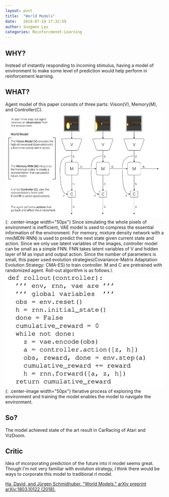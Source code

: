 ```yaml
---
layout: post
title:  "World Models"
date:   2018-07-10 17:32:59
author: Sungwon Lyu
categories: Reinforcmenet-Learning
---
```


## WHY? 
Instead of instantly responding to incoming stimulus, having a model of environment to make some level of prediction would help perform in reinforcement learning.

## WHAT?
Agent model of this paper consists of three parts: Vision(V), Memory(M), and Controller(C). 
![image](/assets/images/wm1.png){: .center-image width="50px"}
Since simulating the whole pixels of environment is inefficient, VAE model is used to compress the essential information of the environment. For memory, mixture density network with a rnn(MDN-RNN) is used to predict the next state given current state and action. Since we only use latent variables of the images, controller model can be small as a simple FNN. FNN takes latent variables of V and hidden layer of M as input and output action. Since the number of parameters is small, this paper used evolution strategies(Covariance-Matrix Adaptation Evolution Strategy: CMA-ES) to train controller. M and C are pretrained with randomized agent. Roll-out algorithm is as follows.\\
![image](/assets/images/wm2.png){: .center-image width="50px"}
Iterative process of exploring the environment and training the model enables the model to navigate the environment.

## So?
The model achieved state of the art result in CarRacing of Atari and VizDoom.

## Critic
Idea of incorporating prediction of the future into rl model seems great. Though I'm not very familiar with evolution strategy, I think there would be ways to corporate this model to traditional rl model.

[Ha, David, and Jürgen Schmidhuber. "World Models." arXiv preprint arXiv:1803.10122 (2018).](https://arxiv.org/abs/1803.10122)